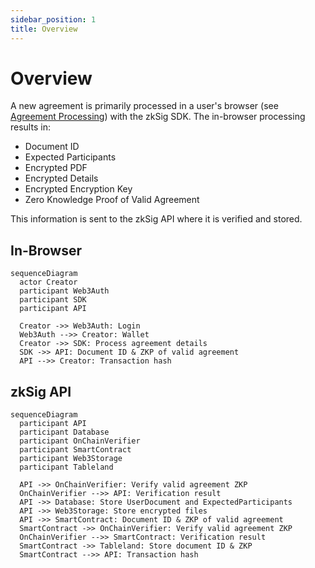 ```yaml
---
sidebar_position: 1
title: Overview
---
```


# Overview

A new agreement is primarily processed in a user's browser (see [Agreement Processing](./agreement-processing.md))
with the zkSig SDK. The in-browser processing results in:

- Document ID
- Expected Participants
- Encrypted PDF
- Encrypted Details
- Encrypted Encryption Key
- Zero Knowledge Proof of Valid Agreement

This information is sent to the zkSig API where it is verified and stored.

## In-Browser

```mermaid
sequenceDiagram
  actor Creator
  participant Web3Auth
  participant SDK
  participant API

  Creator ->> Web3Auth: Login
  Web3Auth -->> Creator: Wallet
  Creator ->> SDK: Process agreement details
  SDK ->> API: Document ID & ZKP of valid agreement
  API -->> Creator: Transaction hash
```

## zkSig API

```mermaid
sequenceDiagram
  participant API
  participant Database
  participant OnChainVerifier
  participant SmartContract
  participant Web3Storage
  participant Tableland

  API ->> OnChainVerifier: Verify valid agreement ZKP
  OnChainVerifier -->> API: Verification result
  API ->> Database: Store UserDocument and ExpectedParticipants
  API ->> Web3Storage: Store encrypted files
  API ->> SmartContract: Document ID & ZKP of valid agreement
  SmartContract ->> OnChainVerifier: Verify valid agreement ZKP
  OnChainVerifier -->> SmartContract: Verification result
  SmartContract ->> Tableland: Store document ID & ZKP
  SmartContract -->> API: Transaction hash
```

